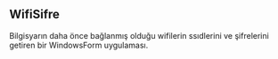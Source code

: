 ## WifiSifre
  Bilgisyarın daha önce bağlanmış olduğu wifilerin ssıdlerini ve şifrelerini getiren bir WindowsForm uygulaması.  

